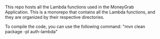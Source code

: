 This repo hosts all the Lambda functions used in the MoneyGrab Application.
This is a monorepo that contains all the Lambda functions, and they are organized by their respective directories.

To compile the code, you can use the following command:
    "mvn clean package -pl auth-lambda"